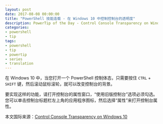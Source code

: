 ```yaml
---
layout: post
date: 2017-08-08 00:00:00
title: "PowerShell 技能连载 - 在 Windows 10 中控制控制台的透明度"
description: PowerTip of the Day - Control Console Transparency on Windows 10
categories:
- powershell
- tip
tags:
- powershell
- tip
- powertip
- series
- translation
---
```

在 Windows 10 中，当您打开一个 PowerShell 控制体态，只需要按住 `CTRL` + `SHIFT` 键，然后滚动鼠标滚轮，就可以改变控制台的背景。

要实现这样的功能，请打开控制台的属性窗口，“使用旧版控制台”选项必须勾选。您可以单击控制台标题栏左上角的应用程序图标，然后选择“属性”来打开控制台属性。

<!--more-->
本文国际来源：[Control Console Transparency on Windows 10](http://community.idera.com/powershell/powertips/b/tips/posts/control-console-transparency-on-windows-10)

